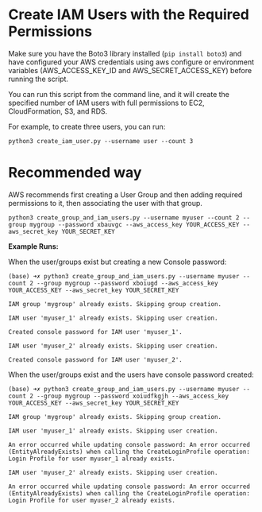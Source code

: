# Create IAM Users with the Required Permissions

Make sure you have the Boto3 library installed (`pip install boto3`) and have configured your AWS credentials using aws configure or environment variables (AWS_ACCESS_KEY_ID and AWS_SECRET_ACCESS_KEY) before running the script.

You can run this script from the command line, and it will create the specified number of IAM users with full permissions to EC2, CloudFormation, S3, and RDS.

For example, to create three users, you can run:

```
python3 create_iam_user.py --username user --count 3
```


# Recommended way

AWS recommends first creating a User Group and then adding required permissions to it, then associating the user with that group.

```
python3 create_group_and_iam_users.py --username myuser --count 2 --group mygroup --password xbauvgc --aws_access_key YOUR_ACCESS_KEY --aws_secret_key YOUR_SECRET_KEY
```

**Example Runs:**

When the user/groups exist but creating a new Console password:

```
(base) ➜✗ python3 create_group_and_iam_users.py --username myuser --count 2 --group mygroup --password xboiugd --aws_access_key YOUR_ACCESS_KEY --aws_secret_key YOUR_SECRET_KEY

IAM group 'mygroup' already exists. Skipping group creation.

IAM user 'myuser_1' already exists. Skipping user creation.

Created console password for IAM user 'myuser_1'.

IAM user 'myuser_2' already exists. Skipping user creation.

Created console password for IAM user 'myuser_2'.
```


When the user/groups exist and the users have console password created:

```
(base) ➜✗ python3 create_group_and_iam_users.py --username myuser --count 2 --group mygroup --password xoiudfkgjh --aws_access_key YOUR_ACCESS_KEY --aws_secret_key YOUR_SECRET_KEY

IAM group 'mygroup' already exists. Skipping group creation.

IAM user 'myuser_1' already exists. Skipping user creation.

An error occurred while updating console password: An error occurred (EntityAlreadyExists) when calling the CreateLoginProfile operation: Login Profile for user myuser_1 already exists.

IAM user 'myuser_2' already exists. Skipping user creation.

An error occurred while updating console password: An error occurred (EntityAlreadyExists) when calling the CreateLoginProfile operation: Login Profile for user myuser_2 already exists.
 
```
